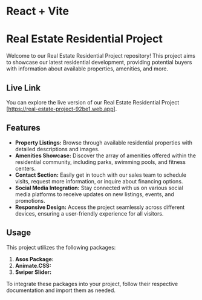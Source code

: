 # React + Vite
# Real Estate Residential Project

Welcome to our Real Estate Residential Project repository! This project aims to showcase our latest residential development, providing potential buyers with information about available properties, amenities, and more.

## Live Link

You can explore the live version of our Real Estate Residential Project [https://real-estate-project-92be1.web.app].

## Features

- **Property Listings:** Browse through available residential properties with detailed descriptions and images.
- **Amenities Showcase:** Discover the array of amenities offered within the residential community, including parks, swimming pools, and fitness centers.
- **Contact Section:** Easily get in touch with our sales team to schedule visits, request more information, or inquire about financing options.
- **Social Media Integration:** Stay connected with us on various social media platforms to receive updates on new listings, events, and promotions.
- **Responsive Design:** Access the project seamlessly across different devices, ensuring a user-friendly experience for all visitors.





## Usage

This project utilizes the following packages:

1. **Asos Package:** 
2. **Animate.CSS:** 
3. **Swiper Slider:** 

To integrate these packages into your project, follow their respective documentation and import them as needed.



